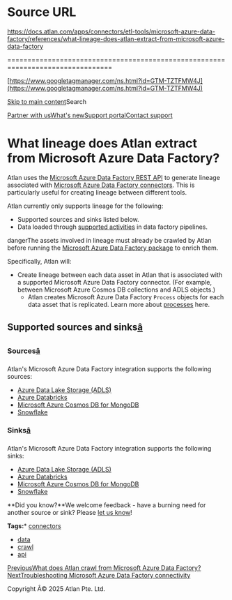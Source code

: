 # Source URL
https://docs.atlan.com/apps/connectors/etl-tools/microsoft-azure-data-factory/references/what-lineage-does-atlan-extract-from-microsoft-azure-data-factory

================================================================================

<!--
canonical: https://docs.atlan.com/apps/connectors/etl-tools/microsoft-azure-data-factory/references/what-lineage-does-atlan-extract-from-microsoft-azure-data-factory
link-alternate: https://docs.atlan.com/apps/connectors/etl-tools/microsoft-azure-data-factory/references/what-lineage-does-atlan-extract-from-microsoft-azure-data-factory
meta-description: Atlan uses the [Microsoft Azure Data Factory REST API](https://learn.microsoft.com/en-us/rest/api/datafactory/operation-groups?view=rest-datafactory-2018-06-01).
meta-docsearch:docusaurus_tag: docs-default-current
meta-docsearch:language: en
meta-docsearch:version: current
meta-docusaurus_locale: en
meta-docusaurus_tag: docs-default-current
meta-docusaurus_version: current
meta-generator: Docusaurus v3.8.1
meta-og-description: Atlan uses the [Microsoft Azure Data Factory REST API](https://learn.microsoft.com/en-us/rest/api/datafactory/operation-groups?view=rest-datafactory-2018-06-01).
meta-og-locale: en
meta-og-title: What lineage does Atlan extract from Microsoft Azure Data Factory? | Atlan Documentation
meta-og-url: https://docs.atlan.com/apps/connectors/etl-tools/microsoft-azure-data-factory/references/what-lineage-does-atlan-extract-from-microsoft-azure-data-factory
meta-twitter:card: summary_large_image
meta-viewport: width=device-width,initial-scale=1
title: What lineage does Atlan extract from Microsoft Azure Data Factory? | Atlan Documentation
-->

[https://www.googletagmanager.com/ns.html?id=GTM-TZTFMW4J](https://www.googletagmanager.com/ns.html?id=GTM-TZTFMW4J)

[Skip to main content](#__docusaurus_skipToContent_fallback)Search

[Partner with us](https://docs.google.com/forms/d/e/1FAIpQLScuAIhCm2GS7YFstrOjawbP8J7PUmOynQo7wI2yGCcCyEcVSw/viewform)[What's new](https://shipped.atlan.com/)[Support portal](https://atlan.zendesk.com/auth/v2/login/signin?return_to=https%3A%2F%2Fatlan.zendesk.com%2Fhc%2Fen-us&theme=hc&locale=en-us&brand_id=1900000425113&auth_origin=1900000425113%2Cfalse%2Ctrue)[Contact support](/support/submit-request)

What lineage does Atlan extract from Microsoft Azure Data Factory?
==================================================================

Atlan uses the [Microsoft Azure Data Factory REST API](https://learn.microsoft.com/en-us/rest/api/datafactory/operation-groups?view=rest-datafactory-2018-06-01) to generate lineage associated with [Microsoft Azure Data Factory connectors](https://learn.microsoft.com/en-us/azure/data-factory/connector-overview). This is particularly useful for creating lineage between different tools.

Atlan currently only supports lineage for the following:

* Supported sources and sinks listed below.
* Data loaded through [supported activities](/apps/connectors/etl-tools/microsoft-azure-data-factory/references/what-does-atlan-crawl-from-microsoft-azure-data-factory) in data factory pipelines.

dangerThe assets involved in lineage must already be crawled by Atlan before running the [Microsoft Azure Data Factory package](/apps/connectors/etl-tools/microsoft-azure-data-factory/how-tos/crawl-microsoft-azure-data-factory) to enrich them.

Specifically, Atlan will:

* Create lineage between each data asset in Atlan that is associated with a supported Microsoft Azure Data Factory connector. (For example, between Microsoft Azure Cosmos DB collections and ADLS objects.)
    + Atlan creates Microsoft Azure Data Factory `Process` objects for each data asset that is replicated. Learn more about [processes](/product/capabilities/lineage/concepts/what-are-processes) here.

Supported sources and sinks[â](#supported-sources-and-sinks "Direct link to Supported sources and sinks")
-----------------------------------------------------------------------------------------------------------

### Sources[â](#sources "Direct link to Sources")

Atlan's Microsoft Azure Data Factory integration supports the following sources:

* [Azure Data Lake Storage (ADLS)](https://developer.atlan.com/patterns/create/adls/)
* [Azure Databricks](/apps/connectors/data-warehouses/databricks/how-tos/crawl-databricks)
* [Microsoft Azure Cosmos DB for MongoDB](/apps/connectors/database/microsoft-azure-cosmos-db/how-tos/crawl-microsoft-azure-cosmos-db)
* [Snowflake](/apps/connectors/data-warehouses/snowflake/how-tos/crawl-snowflake)

### Sinks[â](#sinks "Direct link to Sinks")

Atlan's Microsoft Azure Data Factory integration supports the following sinks:

* [Azure Data Lake Storage (ADLS)](https://developer.atlan.com/patterns/create/adls/)
* [Azure Databricks](/apps/connectors/data-warehouses/databricks/how-tos/crawl-databricks)
* [Microsoft Azure Cosmos DB for MongoDB](/apps/connectors/database/microsoft-azure-cosmos-db/how-tos/crawl-microsoft-azure-cosmos-db)
* [Snowflake](/apps/connectors/data-warehouses/snowflake/how-tos/crawl-snowflake)

**Did you know?**We welcome feedback \- have a burning need for another source or sink? Please [let us know](/support/submit-request)!

**Tags:*** [connectors](/tags/connectors)
* [data](/tags/data)
* [crawl](/tags/crawl)
* [api](/tags/api)

[PreviousWhat does Atlan crawl from Microsoft Azure Data Factory?](/apps/connectors/etl-tools/microsoft-azure-data-factory/references/what-does-atlan-crawl-from-microsoft-azure-data-factory)[NextTroubleshooting Microsoft Azure Data Factory connectivity](/apps/connectors/etl-tools/microsoft-azure-data-factory/troubleshooting/troubleshooting-microsoft-azure-data-factory-connectivity)

Copyright Â© 2025 Atlan Pte. Ltd.

